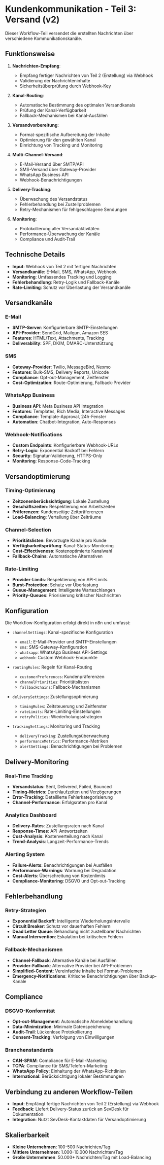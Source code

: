 # Kundenkommunikation - Teil 3: Versand (v2)

Dieser Workflow-Teil versendet die erstellten Nachrichten über verschiedene Kommunikationskanäle.

## Funktionsweise

1. **Nachrichten-Empfang**:
   - Empfang fertiger Nachrichten von Teil 2 (Erstellung) via Webhook
   - Validierung der Nachrichteninhalte
   - Sicherheitsüberprüfung durch Webhook-Key

2. **Kanal-Routing**:
   - Automatische Bestimmung des optimalen Versandkanals
   - Prüfung der Kanal-Verfügbarkeit
   - Fallback-Mechanismen bei Kanal-Ausfällen

3. **Versandvorbereitung**:
   - Format-spezifische Aufbereitung der Inhalte
   - Optimierung für den gewählten Kanal
   - Einrichtung von Tracking und Monitoring

4. **Multi-Channel-Versand**:
   - E-Mail-Versand über SMTP/API
   - SMS-Versand über Gateway-Provider
   - WhatsApp Business API
   - Webhook-Benachrichtigungen

5. **Delivery-Tracking**:
   - Überwachung des Versandstatus
   - Fehlerbehandlung bei Zustellproblemen
   - Retry-Mechanismen für fehlgeschlagene Sendungen

6. **Monitoring**:
   - Protokollierung aller Versandaktivitäten
   - Performance-Überwachung der Kanäle
   - Compliance und Audit-Trail

## Technische Details

- **Input**: Webhook von Teil 2 mit fertigen Nachrichten
- **Versandkanäle**: E-Mail, SMS, WhatsApp, Webhook
- **Monitoring**: Umfassendes Tracking und Logging
- **Fehlerbehandlung**: Retry-Logik und Fallback-Kanäle
- **Rate-Limiting**: Schutz vor Überlastung der Versandkanäle

## Versandkanäle

### E-Mail
- **SMTP-Server**: Konfigurierbare SMTP-Einstellungen
- **API-Provider**: SendGrid, Mailgun, Amazon SES
- **Features**: HTML/Text, Attachments, Tracking
- **Deliverability**: SPF, DKIM, DMARC-Unterstützung

### SMS
- **Gateway-Provider**: Twilio, MessageBird, Nexmo
- **Features**: Bulk-SMS, Delivery Reports, Unicode
- **Compliance**: Opt-out-Management, Zeitfenster
- **Cost-Optimization**: Route-Optimierung, Fallback-Provider

### WhatsApp Business
- **Business API**: Meta Business API Integration
- **Features**: Templates, Rich Media, Interactive Messages
- **Compliance**: Template-Approval, 24h-Fenster
- **Automation**: Chatbot-Integration, Auto-Responses

### Webhook-Notifications
- **Custom Endpoints**: Konfigurierbare Webhook-URLs
- **Retry-Logic**: Exponential Backoff bei Fehlern
- **Security**: Signatur-Validierung, HTTPS-Only
- **Monitoring**: Response-Code-Tracking

## Versandoptimierung

### Timing-Optimierung
- **Zeitzonenberücksichtigung**: Lokale Zustellung
- **Geschäftszeiten**: Respektierung von Arbeitszeiten
- **Präferenzen**: Kundenseitige Zeitpräferenzen
- **Load-Balancing**: Verteilung über Zeiträume

### Channel-Selection
- **Prioritätslisten**: Bevorzugte Kanäle pro Kunde
- **Verfügbarkeitsprüfung**: Kanal-Status-Monitoring
- **Cost-Effectiveness**: Kostenoptimierte Kanalwahl
- **Fallback-Chains**: Automatische Alternativen

### Rate-Limiting
- **Provider-Limits**: Respektierung von API-Limits
- **Burst-Protection**: Schutz vor Überlastung
- **Queue-Management**: Intelligente Warteschlangen
- **Priority-Queues**: Priorisierung kritischer Nachrichten

## Konfiguration

Die Workflow-Konfiguration erfolgt direkt in n8n und umfasst:

- `channelSettings`: Kanal-spezifische Konfiguration
  - `email`: E-Mail-Provider und SMTP-Einstellungen
  - `sms`: SMS-Gateway-Konfiguration
  - `whatsapp`: WhatsApp Business API-Settings
  - `webhook`: Custom Webhook-Endpunkte

- `routingRules`: Regeln für Kanal-Routing
  - `customerPreferences`: Kundenpräferenzen
  - `channelPriorities`: Prioritätslisten
  - `fallbackChains`: Fallback-Mechanismen

- `deliverySettings`: Zustellungsoptimierung
  - `timingRules`: Zeitsteuerung und Zeitfenster
  - `rateLimits`: Rate-Limiting-Einstellungen
  - `retryPolicies`: Wiederholungsstrategien

- `trackingSettings`: Monitoring und Tracking
  - `deliveryTracking`: Zustellungsüberwachung
  - `performanceMetrics`: Performance-Metriken
  - `alertSettings`: Benachrichtigungen bei Problemen

## Delivery-Monitoring

### Real-Time Tracking
- **Versandstatus**: Sent, Delivered, Failed, Bounced
- **Timing-Metrics**: Durchlaufzeiten und Verzögerungen
- **Error-Tracking**: Detaillierte Fehlerkategorisierung
- **Channel-Performance**: Erfolgsraten pro Kanal

### Analytics Dashboard
- **Delivery-Rates**: Zustellungsraten nach Kanal
- **Response-Times**: API-Antwortzeiten
- **Cost-Analysis**: Kostenverteilung nach Kanal
- **Trend-Analysis**: Langzeit-Performance-Trends

### Alerting System
- **Failure-Alerts**: Benachrichtigungen bei Ausfällen
- **Performance-Warnings**: Warnung bei Degradation
- **Cost-Alerts**: Überschreitung von Kostenlimits
- **Compliance-Monitoring**: DSGVO und Opt-out-Tracking

## Fehlerbehandlung

### Retry-Strategien
- **Exponential Backoff**: Intelligente Wiederholungsintervalle
- **Circuit Breaker**: Schutz vor dauerhaften Fehlern
- **Dead Letter Queue**: Behandlung nicht zustellbarer Nachrichten
- **Manual Intervention**: Eskalation bei kritischen Fehlern

### Fallback-Mechanismen
- **Channel-Fallback**: Alternative Kanäle bei Ausfällen
- **Provider-Fallback**: Alternative Provider bei API-Problemen
- **Simplified-Content**: Vereinfachte Inhalte bei Format-Problemen
- **Emergency-Notifications**: Kritische Benachrichtigungen über Backup-Kanäle

## Compliance

### DSGVO-Konformität
- **Opt-out-Management**: Automatische Abmeldebehandlung
- **Data-Minimization**: Minimale Datenspeicherung
- **Audit-Trail**: Lückenlose Protokollierung
- **Consent-Tracking**: Verfolgung von Einwilligungen

### Branchenstandards
- **CAN-SPAM**: Compliance für E-Mail-Marketing
- **TCPA**: Compliance für SMS/Telefon-Marketing
- **WhatsApp Policy**: Einhaltung der WhatsApp-Richtlinien
- **International**: Berücksichtigung lokaler Bestimmungen

## Verbindung zu anderen Workflow-Teilen

- **Input**: Empfängt fertige Nachrichten von Teil 2 (Erstellung) via Webhook
- **Feedback**: Liefert Delivery-Status zurück an SevDesk für Dokumentation
- **Integration**: Nutzt SevDesk-Kontaktdaten für Versandoptimierung

## Skalierbarkeit

- **Kleine Unternehmen**: 100-500 Nachrichten/Tag
- **Mittlere Unternehmen**: 1.000-10.000 Nachrichten/Tag
- **Große Unternehmen**: 50.000+ Nachrichten/Tag mit Load-Balancing

